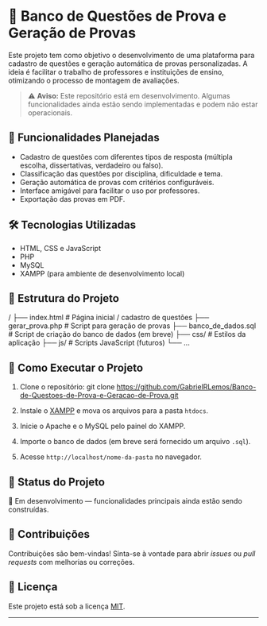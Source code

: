 # 📝 Banco de Questões de Prova e Geração de Provas

Este projeto tem como objetivo o desenvolvimento de uma plataforma para cadastro de questões e geração automática de provas personalizadas. A ideia é facilitar o trabalho de professores e instituições de ensino, otimizando o processo de montagem de avaliações.

> ⚠️ **Aviso:** Este repositório está em desenvolvimento. Algumas funcionalidades ainda estão sendo implementadas e podem não estar operacionais.

## 🚀 Funcionalidades Planejadas

- Cadastro de questões com diferentes tipos de resposta (múltipla escolha, dissertativas, verdadeiro ou falso).
- Classificação das questões por disciplina, dificuldade e tema.
- Geração automática de provas com critérios configuráveis.
- Interface amigável para facilitar o uso por professores.
- Exportação das provas em PDF.

## 🛠️ Tecnologias Utilizadas

- HTML, CSS e JavaScript
- PHP
- MySQL
- XAMPP (para ambiente de desenvolvimento local)

## 📁 Estrutura do Projeto
/ ├── index.html # Página inicial / cadastro de questões ├── gerar_prova.php # Script para geração de provas ├── banco_de_dados.sql # Script de criação do banco de dados (em breve) ├── css/ # Estilos da aplicação ├── js/ # Scripts JavaScript (futuros) └── ...

## 📌 Como Executar o Projeto

1. Clone o repositório:
git clone https://github.com/GabrielRLemos/Banco-de-Questoes-de-Prova-e-Geracao-de-Prova.git

2. Instale o [XAMPP](https://www.apachefriends.org/pt_br/index.html) e mova os arquivos para a pasta `htdocs`.
3. Inicie o Apache e o MySQL pelo painel do XAMPP.
4. Importe o banco de dados (em breve será fornecido um arquivo `.sql`).
5. Acesse `http://localhost/nome-da-pasta` no navegador.

## 📌 Status do Projeto

🔧 Em desenvolvimento — funcionalidades principais ainda estão sendo construídas.

## 🤝 Contribuições

Contribuições são bem-vindas! Sinta-se à vontade para abrir *issues* ou *pull requests* com melhorias ou correções.

## 📄 Licença

Este projeto está sob a licença [MIT](LICENSE).

---

